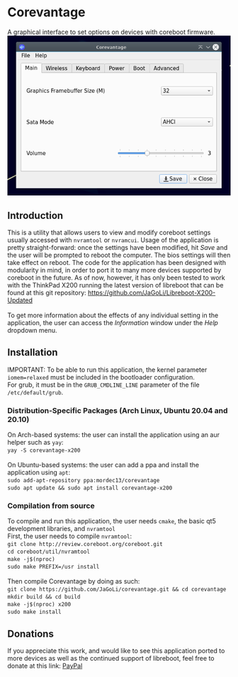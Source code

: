 # Corevantage
A graphical interface to set options on devices with coreboot firmware.<br/>
![alt text](https://github.com/JaGoLi/corevantage/raw/main/screenshots/corevantage-1.0.png)
## Introduction
This is a utility that allows users to view and modify coreboot settings usually accessed with `nvramtool` or `nvramcui`. Usage of the application is pretty straight-forward: once the settings have been modified, hit _Save_ and the user will be prompted to reboot the computer. The bios settings will then take effect on reboot. The code for the application has been designed with modularity in mind, in order to port it to many more devices supported by coreboot in the future. As of now, however, it has only been tested to work with the ThinkPad X200 running the latest version of libreboot that can be found at this git repository: https://github.com/JaGoLi/Libreboot-X200-Updated<br/><br/>
To get more information about the effects of any individual setting in the application, the user can access the _Information_ window under the _Help_ dropdown menu.
## Installation
IMPORTANT: To be able to run this application, the kernel parameter `iomem=relaxed` must be included in the bootloader configuration.<br/>
For grub, it must be in the `GRUB_CMDLINE_LINE` parameter of the file `/etc/default/grub`. 
### Distribution-Specific Packages (Arch Linux, Ubuntu 20.04 and 20.10)
On Arch-based systems: the user can install the application using an aur helper such as `yay`:<br/>
`yay -S corevantage-x200`<br/><br/>
On Ubuntu-based systems: the user can add a ppa and install the application using `apt`:<br/>
`sudo add-apt-repository ppa:mordec13/corevantage`<br/>
`sudo apt update && sudo apt install corevantage-x200`
### Compilation from source
To compile and run this application, the user needs `cmake`, the basic qt5 development libraries, and `nvramtool`<br/>
First, the user needs to compile `nvramtool`:<br/>
`git clone http://review.coreboot.org/coreboot.git`<br/>
`cd coreboot/util/nvramtool`<br/>
`make -j$(nproc)`<br/>
`sudo make PREFIX=/usr install`<br/><br/>
Then compile Corevantage by doing as such:<br/>
`git clone https://github.com/JaGoLi/corevantage.git && cd corevantage`<br/>
`mkdir build && cd build`<br/>
`make -j$(nproc) x200`<br/>
`sudo make install`<br/>
## Donations
If you appreciate this work, and would like to see this application ported to more devices as well as the continued support of libreboot, feel free to donate at this link: [PayPal](https://www.paypal.com/donate/?hosted_button_id=2W3JGPJ5RKAAA)
